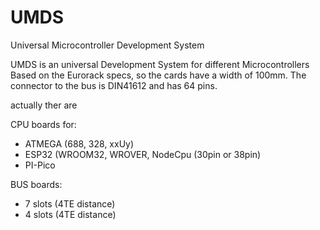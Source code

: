 # UMDS
Universal Microcontroller Development System

UMDS is an universal Development System for different Microcontrollers
Based on the Eurorack specs, so the cards have a width of 100mm. 
The connector to the bus is DIN41612 and has 64 pins. 

actually ther are

CPU boards for:
- ATMEGA (688, 328, xxUy)
- ESP32 (WROOM32, WROVER, NodeCpu (30pin or 38pin)
- PI-Pico

BUS boards:
- 7 slots (4TE distance)
- 4 slots (4TE distance)


